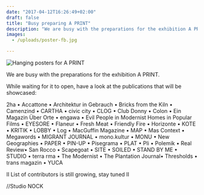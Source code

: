 ```yaml
---
date: "2017-04-12T16:26:49+02:00"
draft: false
title: "Busy preparing A PRINT"
description: "We are busy with the preparations for the exhibition A PRINT"
images:
  - /uploads/poster-fb.jpg

---
```


![Hanging posters for A PRINT](/uploads/poster.jpg)

We are busy with the preparations for the exhibition A PRINT.

While waiting for it to open, have a look at the publications that will be showcased:
<!--more-->

2ha • Accattone • Architektur in Gebrauch • Bricks from the Kiln • Camenzind • CARTHA • civic city • CLOG • Club Donny • Colon • Ein Magazin Über Orte • engawa • Evil People in Modernist Homes in Popular Films • EYESORE • Flaneur • Fresh Meat • Friendly Fire • Horizonte • KOTE • KRITIK • LOBBY • Log • MacGuffin Magazine • MAP • Mas Context • Megawords • MIGRANT JOURNAL • mono.kultur • MONU • New Geographies • PAPER • PIN-UP • Pisegrama • PLAT • Pli • Polemik • Real Review• San Rocco • Scapegoat • SITE • SOILED • STAND BY ME • STUDIO • terra  rma • The Modernist • The Plantation Journal• Thresholds • trans magazin • YUCA

II List of contributors is still growing, stay tuned II

//Studio NOCK
